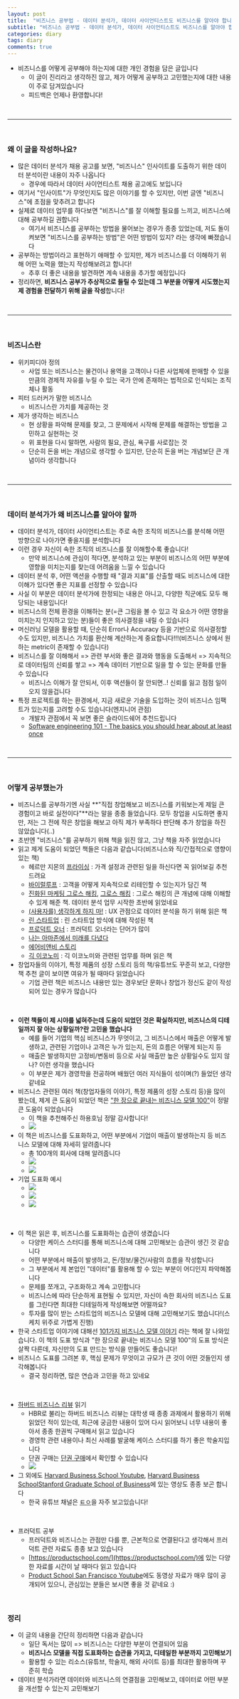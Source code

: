 ```yaml
---
layout: post
title:  "비즈니스 공부법 - 데이터 분석가, 데이터 사이언티스트도 비즈니스를 알아야 합니다"
subtitle: "비즈니스 공부법 - 데이터 분석가, 데이터 사이언티스트도 비즈니스를 알아야 합니다"
categories: diary
tags: diary
comments: true
---
```



- 비즈니스를 어떻게 공부해야 하는지에 대한 개인 경험을 담은 글입니다
	- 이 글이 진리라고 생각하진 않고, 제가 어떻게 공부하고 고민했는지에 대한 내용이 주로 담겨있습니다
	- 피드백은 언제나 환영합니다!

<br />

---

<br />


### 왜 이 글을 작성하나요?
- 많은 데이터 분석가 채용 공고를 보면, "비즈니스" 인사이트를 도출하기 위한 데이터 분석이란 내용이 자주 나옵니다
	- 경우에 따라서 데이터 사이언티스트 채용 공고에도 보입니다
- 여기서 "인사이트"가 무엇인지도 많은 이야기를 할 수 있지만, 이번 글엔 "비즈니스"에 초점을 맞추려고 합니다
- 실제로 데이터 업무를 하다보면 "비즈니스"를 잘 이해할 필요를 느끼고, 비즈니스에 대해 공부하길 권합니다
	- 여기서 비즈니스를 공부하는 방법을 물어보는 경우가 종종 있었는데, 저도 돌이켜보면 "비즈니스를 공부하는 방법"은 어떤 방법이 있지? 라는 생각에 빠졌습니다
- 공부하는 방법이라고 표현하기 애매할 수 있지만, 제가 비즈니스를 더 이해하기 위해 어떤 노력을 했는지 작성해보려고 합니다!
	- 추후 더 좋은 내용을 발견하면 계속 내용을 추가할 예정입니다
- 정리하면, **비즈니스 공부가 추상적으로 들릴 수 있는데 그 부분을 어떻게 시도했는지 제 경험을 전달하기 위해 글을 작성**합니다!

<br />

---

<br />

### 비즈니스란
- 위키피디아 정의
	- 사업 또는 비즈니스는 물건이나 용역을 고객이나 다른 사업체에 판매할 수 있을 만큼의 경제적 자유를 누릴 수 있는 국가 안에 존재하는 법적으로 인식되는 조직체나 활동
- 피터 드러커가 말한 비즈니스
	- 비즈니스란 가치를 제공하는 것
- 제가 생각하는 비즈니스
	- 현 상황을 파악해 문제를 찾고, 그 문제에서 시작해 문제를 해결하는 방법을 고민하고 실현하는 것
	- 위 표현을 다시 말하면, 사람의 필요, 관심, 욕구를 사로잡는 것
	- 단순히 돈을 버는 개념으로 생각할 수 있지만, 단순히 돈을 버는 개념보단 큰 개념이라 생각합니다
	
<br />

---

<br />


### 데이터 분석가가 왜 비즈니스를 알아야 할까
- 데이터 분석가, 데이터 사이언티스트는 주로 속한 조직의 비즈니스를 분석해 어떤 방향으로 나아가면 좋을지를 분석합니다
- 이런 경우 자신이 속한 조직의 비즈니스를 잘 이해할수록 좋습니다!
	- 만약 비즈니스에 관심이 적다면, 분석하고 있는 부분이 비즈니스의 어떤 부분에 영향을 미치는지를 찾는데 어려움을 느낄 수 있습니다
- 데이터 분석 후, 어떤 액션을 수행할 때 "결과 지표"를 산출할 때도 비즈니스에 대한 이해가 있다면 좋은 지표를 선정할 수 있습니다
- 사실 이 부분은 데이터 분석가에 한정되는 내용은 아니고, 다양한 직군에도 모두 해당되는 내용입니다!
- 비즈니스의 전체 환경을 이해하는 분(=큰 그림을 볼 수 있고 각 요소가 어떤 영향을 미치는지 인지하고 있는 분)들이 좋은 의사결정을 내릴 수 있습니다
- 머신러닝 모델을 활용할 때, 단순히 Error나 Accuracy 등을 기반으로 의사결정할 수도 있지만, 비즈니스 가치를 환산해 계산하는게 중요합니다!!!(비즈니스 상에서 원하는 metric이 존재할 수 있습니다)
- 비즈니스를 잘 이해해서 => 관련 부서와 좋은 결과와 행동을 도출해서 => 지속적으로 데이터팀의 신뢰를 쌓고 => 계속 데이터 기반으로 일을 할 수 있는 문화를 만들 수 있습니다
	- 비즈니스 이해가 잘 안되서, 이후 액션들이 잘 안되면..! 신뢰를 잃고 점점 일이 오지 않을겁니다
- 특정 프로젝트를 하는 환경에서, 지금 새로운 기술을 도입하는 것이 비즈니스 임팩트가 있는지를 고려할 수도 있습니다(엔지니어 관점)
	- 개발자 관점에서 꼭 보면 좋은 슬라이드쉐어 추천드립니다
	- [Software engineering 101 - The basics you should hear about at least once](https://www.slideshare.net/alexeymigutsky/software-engineering-101)

<br />

---

<br />

### 어떻게 공부했는가
- 비즈니스를 공부하기엔 사실 **"직접 창업해보고 비즈니스를 키워보는게 제일 큰 경험이고 바로 실전이다"**라는 말을 종종 들었습니다. 모두 창업을 시도하면 좋지만, 저는 그 전에 작은 창업을 해보고 아직 제가 부족하다 판단해 추가 창업을 하진 않았습니다(..)
- 초반엔 "비즈니스"를 공부하기 위해 책을 읽진 않고, 그냥 책을 자주 읽었습니다
- 읽고 제게 도움이 되었던 책들은 다음과 같습니다(비즈니스와 직/간접적으로 영향이 있는 책) 
	- 헤르만 지몬의 [프라이싱](http://www.yes24.com/Product/Goods/52894108?OzSrank=1) : 가격 설정과 관련된 일을 하신다면 꼭 읽어보길 추천드려요
	- [바이럴루프](http://www.yes24.com/Product/Goods/4410640?OzSrank=1) : 고객을 어떻게 지속적으로 리테인할 수 있는지가 담긴 책
	- [진화된 마케팅 그로스 해킹](http://www.yes24.com/Product/Goods/53220322?OzSrank=1), [그로스 해킹](http://www.yes24.com/Product/Goods/17458078?OzSrank=3) : 그로스 해킹의 큰 개념에 대해 이해할 수 있게 해준 책. 데이터 분석 업무 시작한 초반에 읽었네요
	- [(사용자를) 생각하게 하지 마!](http://www.yes24.com/Product/Goods/15238736) : UX 관점으로 데이터 분석을 하기 위해 읽은 책
	- [린 스타트업](http://www.yes24.com/Product/Goods/7921251?OzSrank=1) : 린 스타트업 방식에 대해 작성된 책
	- [프로덕트 오너](http://www.yes24.com/Product/Goods/89553345?OzSrank=1) : 프러덕트 오너라는 단어가 많이 
	- [나는 아마존에서 미래를 다녔다](http://www.yes24.com/Product/Goods/69770721?OzSrank=1)
	- [에어비앤비 스토리](http://www.yes24.com/Product/Goods/42474957?OzSrank=2)
	- [긱 이코노미](http://www.yes24.com/Product/Goods/37988729?OzSrank=2) : 긱 이코노미와 관련된 업무를 하며 읽은 책
- 창업자들의 이야기, 특정 제품의 성장 스토리 등의 책/유튜브도 꾸준히 보고, 다양한 책 추천 글이 보이면 여유가 될 때마다 읽었습니다
	- 기업 관련 책은 비즈니스 내용만 있는 경우보단 문화나 창업가 정신도 같이 작성되어 있는 경우가 많습니다

<br />

- **이런 책들이 제 시야를 넓혀주는데 도움이 되었던 것은 확실하지만, 비즈니스의 디테일까지 잘 아는 상황일까?란 고민을 했습니다**
	- 예를 들어 기업의 핵심 비즈니스가 무엇이고, 그 비즈니스에서 매출은 어떻게 발생하고, 관련된 기업이나 고객은 누가 있는지, 돈의 흐름은 어떻게 되는지 등 
	- 매출은 발생하지만 고정비/변동비 등으로 사실 매출만 높은 상황일수도 있지 않나? 이런 생각을 했습니다
	- 이 부분은 제가 경영학을 전공하며 배웠던 여러 지식들이 섞이며(?) 들었던 생각 같네요
- 비즈니스 관련된 여러 책(창업자들의 이야기, 특정 제품의 성장 스토리 등)을 많이 봤는데, 제게 큰 도움이 되었던 책은 ["한 장으로 끝내는 비즈니스 모델 100"](http://www.yes24.com/Product/Goods/76148996?OzSrank=1)이 정말 큰 도움이 되었습니다
	- 이 책을 추천해주신 하용호님 정말 감사합니다!
	- <img src="https://www.dropbox.com/s/je0whnfr6awu5jj/2020-08-02%2014.29.11.jpg?raw=1">
- 이 책은 비즈니스를 도표화하고, 어떤 부분에서 기업이 매출이 발생하는지 등 비즈니스 모델에 대해 자세히 알려줍니다
	- 총 100개의 회사에 대해 알려줍니다
	- <img src="https://www.dropbox.com/s/5d7mae9w582upts/Screenshot%202020-08-02%2017.58.13.png?raw=1">
	- <img src="https://www.dropbox.com/s/fbf9okymbvahtfh/Screenshot%202020-08-02%2017.59.00.png?raw=1">
- 기업 도표화 예시
	- <img src="https://www.dropbox.com/s/r3wesqco8bhz8lb/2020-08-02%2014.59.24.jpg?raw=1">
	- <img src="https://www.dropbox.com/s/ibwyu1ol5m4qr4z/2020-08-02%2015.00.22.jpg?raw=1">
	- <img src="https://www.dropbox.com/s/y08b75nb4lf6ag9/2020-08-02%2014.53.44.jpg?raw=1">


<br />

- 이 책은 읽은 후, 비즈니스를 도표화하는 습관이 생겼습니다
	- 다양한 케이스 스터디를 통해 비즈니스에 대해 고민해보는 습관이 생긴 것 같습니다
	- 어떤 부분에서 매출이 발생하고, 돈/정보/물건/사람의 흐름을 작성합니다
	- 그 부분에서 제 본업인 "데이터"를 활용해 할 수 있는 부분이 어디인지 파악해봅니다
	- 문제를 쪼개고, 구조화하고 계속 고민합니다
	- 비즈니스에 따라 단순하게 표현될 수 있지만, 자신이 속한 회사의 비즈니스 도표를 그린다면 최대한 디테일하게 작성해보면 어떨까요?
	- 투자를 많이 받는 스타트업의 비즈니스 모델에 대해 고민해보기도 했습니다!(스케치 위주로 가볍게 진행)
- 한국 스타트업 이야기에 대해선 [101가지 비즈니스 모델 이야기](http://www.yes24.com/Product/Goods/90429982?OzSrank=1) 라는 책에 잘 나와있습니다. 이 책의 도표 방식과 "한 장으로 끝내는 비즈니스 모델 100"의 도표 방식은 살짝 다른데, 자신만의 도표 만드는 방식을 만들어도 좋습니다!
- 비즈니스 도표를 그려본 후, 핵심 문제가 무엇이고 규모가 큰 것이 어떤 것들인지 생각해봅니다
	- 결국 정리하면, 많은 연습과 고민을 하고 있네요

<br />

- [하버드 비즈니스 리뷰](https://www.hbrkorea.com/) 읽기
	- HBR로 불리는 하버드 비즈니스 리뷰는 대학생 때 종종 과제에서 활용하기 위해 읽었던 적이 있는데, 최근에 궁금한 내용이 있어 다시 읽어보니 너무 내용이 좋아서 종종 한권씩 구매해서 읽고 있습니다
	- 경영학 관련 내용이나 최신 사례를 발굴해 케이스 스터디를 하기 좋은 학술지입니다
	- 단권 구매는 [단권 구매](https://www.hbrkorea.com/service/single)에서 확인할 수 있습니다
	- <img src="https://www.dropbox.com/s/65ai9ujgvcmsifv/Screenshot%202020-08-02%2018.13.59.png?raw=1">
- 그 외에도 [Harvard Business School Youtube](https://www.youtube.com/user/HarvardBSchool), [Harvard Business SchoolStanford Graduate School of Business](https://www.youtube.com/c/stanfordgsb/videos)에 있는 영상도 종종 보곤 합니다
	- 한국 유튜브 채널은 [ㅌㅇ](https://www.youtube.com/channel/UCQ2DWm5Md16Dc3xRwwhVE7Q)을 자주 보고있습니다!

<br />

- 프러덕트 공부
	- 프러덕트와 비즈니스는 관점만 다를 뿐, 근본적으로 연결된다고 생각해서 프러덕트 관련 자료도 종종 보고 있습니다
	- [https://productschool.com/](https://productschool.com/)에 있는 다양한 자료를 시간이 날 때마다 읽고 있습니다
	- [Product School San Francisco Youtube](https://www.youtube.com/c/ProductSchoolSanFrancisco/videos)에도 동영상 자료가 매우 많이 공개되어 있으니, 관심있는 분들은 보시면 좋을 것 같네요 :)

<br />
	
### 정리
- 이 글의 내용을 간단히 정리하면 다음과 같습니다
	- 일단 독서는 많이 => 비즈니스는 다양한 부분이 연결되어 있음
	- **비즈니스 모델을 직접 도표화하는 습관을 가지고, 디테일한 부분까지 고민해보기**
	- 활용할 수 있는 리소스(유튜브, 학술지, 해외 사이트 등)를 최대한 활용하며 꾸준히 학습
- 데이터 분석가라면 데이터와 비즈니스의 연결점을 고민해보고, 데이터로 어떤 부분을 개선할 수 있는지 고민해보기